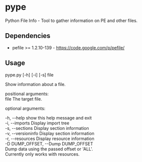# pype
Python File Info - Tool to gather information on PE and other files. 

Dependencies
-----

 * pefile >= 1.2.10-139 - https://code.google.com/p/pefile/ 
 

Usage
-----

pype.py [-h] [-i] [-s] file

Show information about a file.  
  
positional arguments:  
  file            The target file.  
  
optional arguments:  
         
-h, --help            show this help message and exit  
-i, --imports         Display import tree  
-s, --sections        Display section information   
-v, --versioninfo     Display section information   
-r, --resources       Display resource information   
-D DUMP_OFFSET, --Dump DUMP_OFFSET   
                        Dump data using the passed offset or 'ALL'.   
                        Currently only works with resources.  

  
